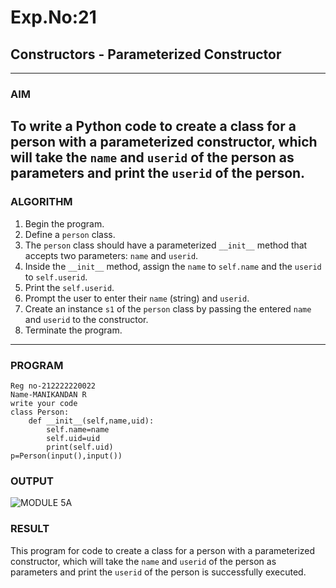 # Exp.No:21  
## Constructors - Parameterized Constructor

---

### AIM  
To write a Python code to create a class for a person with a parameterized constructor, which will take the `name` and `userid` of the person as parameters and print the `userid` of the person.
---

### ALGORITHM

1. Begin the program.  
2. Define a `person` class.  
3. The `person` class should have a parameterized `__init__` method that accepts two parameters: `name` and `userid`.  
4. Inside the `__init__` method, assign the `name` to `self.name` and the `userid` to `self.userid`.  
5. Print the `self.userid`.  
6. Prompt the user to enter their `name` (string) and `userid`.  
7. Create an instance `s1` of the `person` class by passing the entered `name` and `userid` to the constructor.  
8. Terminate the program.

---

### PROGRAM
```
Reg no-212222220022
Name-MANIKANDAN R
write your code
class Person:
    def __init__(self,name,uid):
        self.name=name
        self.uid=uid
        print(self.uid)
p=Person(input(),input())
```

### OUTPUT

![MODULE 5A](https://github.com/user-attachments/assets/7ce6a9fc-a6b6-4c4f-b37b-60973623b2bb)


### RESULT
This program for code to create a class for a person with a parameterized constructor, which will take the `name` and `userid` of the person as parameters and print the `userid` of the person is successfully executed.
